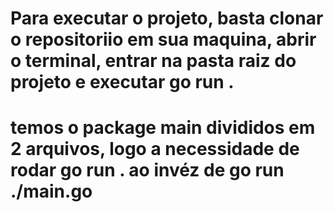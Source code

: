 # Para executar o projeto, basta clonar o repositoriio em sua maquina, abrir o terminal, entrar na pasta raiz do projeto e executar go run .

# temos o package main divididos em 2 arquivos, logo a necessidade de rodar go run . ao invéz de go run ./main.go

